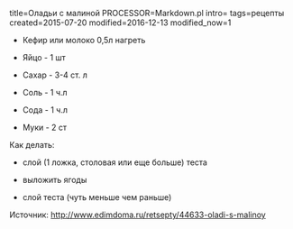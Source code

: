 title=Оладьи с малиной
PROCESSOR=Markdown.pl
intro=
tags=рецепты
created=2015-07-20
modified=2016-12-13
modified_now=1


* Кефир или молоко 0,5л нагреть

* Яйцо - 1 шт

* Сахар - 3-4 ст. л

* Соль - 1 ч.л

* Сода - 1 ч.л

* Муки - 2 ст

Как делать:

* слой (1 ложка, столовая или еще больше) теста

* выложить ягоды

* слой теста (чуть меньше чем раньше)


Источник: <http://www.edimdoma.ru/retsepty/44633-oladi-s-malinoy>
